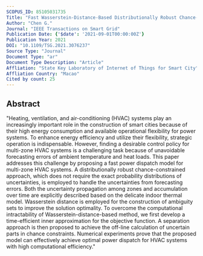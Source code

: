 ```yaml
---
SCOPUS_ID: 85105031735
Title: "Fast Wasserstein-Distance-Based Distributionally Robust Chance-Constrained Power Dispatch for Multi-Zone HVAC Systems"
Author: "Chen G."
Journal: "IEEE Transactions on Smart Grid"
Publication Date: {'$date': '2021-09-01T00:00:00Z'}
Publication Year: 2021
DOI: "10.1109/TSG.2021.3076237"
Source Type: "Journal"
Document Type: "ar"
Document Type Description: "Article"
Affliation: "State Key Laboratory of Internet of Things for Smart City"
Affliation Country: "Macao"
Cited by count: 25
---
```


## Abstract
"Heating, ventilation, and air-conditioning (HVAC) systems play an increasingly important role in the construction of smart cities because of their high energy consumption and available operational flexibility for power systems. To enhance energy efficiency and utilize their flexibility, strategic operation is indispensable. However, finding a desirable control policy for multi-zone HVAC systems is a challenging task because of unavoidable forecasting errors of ambient temperature and heat loads. This paper addresses this challenge by proposing a fast power dispatch model for multi-zone HVAC systems. A distributionally robust chance-constrained approach, which does not require the exact probability distributions of uncertainties, is employed to handle the uncertainties from forecasting errors. Both the uncertainty propagation among zones and accumulation over time are explicitly described based on the delicate indoor thermal model. Wasserstein distance is employed for the construction of ambiguity sets to improve the solution optimality. To overcome the computational intractability of Wasserstein-distance-based method, we first develop a time-efficient inner approximation for the objective function. A separation approach is then proposed to achieve the off-line calculation of uncertain parts in chance constraints. Numerical experiments prove that the proposed model can effectively achieve optimal power dispatch for HVAC systems with high computational efficiency."
